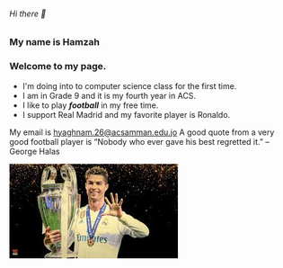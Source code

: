 ###### Hi there 👋


### My name is Hamzah
### Welcome to my page.

- I'm doing into to computer science class for the first time.
- I am in Grade 9 and it is my fourth year in ACS.
- I like to play ___football___ in my free time.
- I support Real Madrid and my favorite player is Ronaldo.

My email is hyaghnam.26@acsamman.edu.jo
A good quote from a very good football player is “Nobody who ever gave his best regretted it.” – George Halas


![image](Ronaldo.jpeg)


